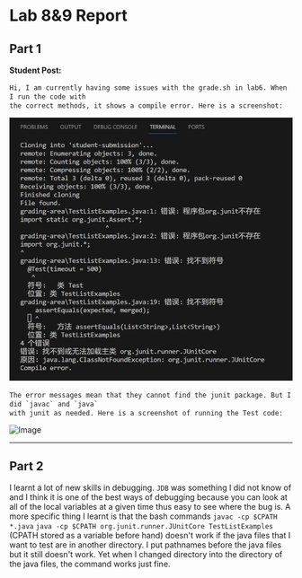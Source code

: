 #  Lab 8&9 Report
## Part 1
**Student Post:** 
```
Hi, I am currently having some issues with the grade.sh in lab6. When I run the code with
the correct methods, it shows a compile error. Here is a screenshot:
```
![Image](https://github.com/TomTang01/cse15l-lab-reports/blob/main/labreport5/output.png)
```
The error messages mean that they cannot find the junit package. But I did `javac` and `java`
with junit as needed. Here is a screenshot of running the Test code:
```
![Image](http://url/a.png)


---
## Part 2
I learnt a lot of new skills in debugging. `JDB` was something I did not know of and I think it is one of the best ways of debugging 
because you can look at all of the local variables at a given time thus easy to see where the bug is.
A more specific thing I learnt is that the bash commands `javac -cp $CPATH *.java` `java -cp $CPATH org.junit.runner.JUnitCore TestListExamples` (CPATH stored as a variable before hand) 
doesn't work if the java files that I want to test are in another directory. I put pathnames before the java files but it still doesn't work. 
Yet when I changed directory into the directory of the java files, the command works just fine.
